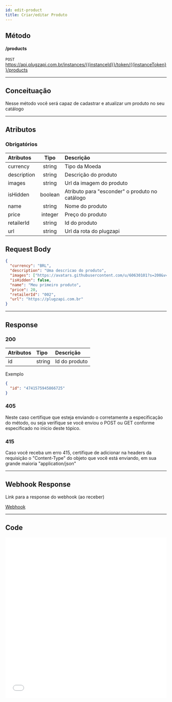 ```yaml
---
id: edit-product
title: Criar/editar Produto
---
```


## Método

#### /products

`POST` https://api.plugzapi.com.br/instances/{{instanceId}}/token/{{instanceToken}}/products

---

## Conceituação

Nesse método você será capaz de cadastrar e atualizar um produto no seu catálogo

---

## Atributos

### Obrigatórios

| Atributos   |  Tipo   | Descrição                                      |
| :---------- | :-----: | :--------------------------------------------- |
| currency    | string  | Tipo da Moeda                                  |
| description | string  | Descrição do produto                           |
| images      | string  | Url da imagem do produto                       |
| isHidden    | boolean | Atributo para "esconder" o produto no catálogo |
| name        | string  | Nome do produto                                |
| price       | integer | Preço do produto                               |
| retailerId  | string  | Id do produto                                  |
| url         | string  | Url da rota do plugzapi                        |

## Request Body

```json
{
  "currency": "BRL",
  "description": "Uma descricao do produto",
  "images": ["https://avatars.githubusercontent.com/u/60630101?s=200&v=4"],
  "isHidden": false,
  "name": "Meu primeiro produto",
  "price": 20,
  "retailerId": "002",
  "url": "https://plugzapi.com.br"
}
```

---

## Response

### 200

| Atributos | Tipo   | Descrição     |
| :-------- | :----- | :------------ |
| id        | string | Id do produto |

Exemplo

```json
{
  "id": "4741575945866725"
}
```

### 405

Neste caso certifique que esteja enviando o corretamente a especificação do método, ou seja verifique se você enviou o POST ou GET conforme especificado no inicio deste tópico.

### 415

Caso você receba um erro 415, certifique de adicionar na headers da requisição o "Content-Type" do objeto que você está enviando, em sua grande maioria "application/json"

---

## Webhook Response

Link para a response do webhook (ao receber)

[Webhook](../webhooks/on-message-received#exemplo-de-retorno-de-produto)

---

## Code

<iframe src="//api.apiembed.com/?source=https://raw.githubusercontent.com/Plug-Zapi/plug-zapi-docs/master/json-examples/edit-product.json&targets=all" frameborder="0" scrolling="no" width="100%" height="500px" seamless></iframe>
